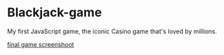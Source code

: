 # Blackjack-game
 My first JavaScript game, the iconic Casino game that's loved by millions.
 
 [final game screenshoot](./final-game-screenshoot.png)
